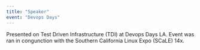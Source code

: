 ```yaml
---
title: "Speaker"
event: "Devops Days"
---
```

Presented on Test Driven Infrastructure (TDI) at Devops Days LA. Event was ran in congunction with the Southern California Linux Expo (SCaLE) 14x.
